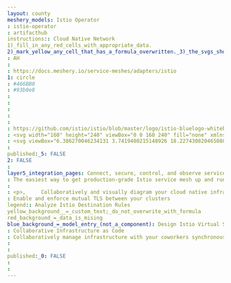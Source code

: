 ```yaml
---
layout: county 
meshery_models: Istio Operator
: istio-operator
: artifacthub
instructions:: Cloud Native Network
1)_fill_in_any_red_cells_with_appropriate_data.
2)_mark_yellow_any_cell_that_has_a_formula_overwritten._3)_the_svgs_shouldn't_have_xml_header_they_are_added_programmatically_through_workflows: Service Mesh
: AH
: 
: https://docs.meshery.io/service-meshes/adapters/istio
1: circle
: #466BB0
: #93b0e8
: 
: 
: 
: 
: 
: https://github.com/istio/istio/blob/master/logo/istio-bluelogo-whitebackground-unframed.svg
: <svg width="160" height="240" viewBox="0 0 160 240" fill="none" xmlns="http://www.w3.org/2000/svg">, <path d="M0 210H160L60 240L0 210Z" fill="#466BB0"/>, <path d="M0 200L60 190V80L0 200Z" fill="#466BB0"/>, <path d="M70 190L160 200L70 0V190Z" fill="#466BB0"/>, </svg>, 
: <svg viewBox="6.386270046234131 3.7419400215148926 18.227430820465088 25.258059978485107" fill="none" xmlns="http://www.w3.org/2000/svg"><path d="M6.38627 24.7904L13.2215 23.738V12.1613L6.38627 24.7904Z" fill="white"/><path d="M6.38627 25.8427H24.6137L13.2215 29L6.38627 25.8427Z" fill="white"/><path d="M14.3608 23.7379L24.6137 24.7904L14.3608 3.74194V23.7379Z" fill="white"/></svg>
: 
published:_5: FALSE
2: FALSE
: 
layer5_integration_pages: Connect, secure, control, and observe services.
: The easiest way to get production-grade Istio service mesh up and running
: 
: <p>,     Collaboratively and visually diagram your cloud native infrastructure with GitOps-style pipeline integration. Design, test, and manage configuration your Kubernetes-based, containerized applications as a visual topology., </p>, <p>,     Looking for best practice cloud native design and deployment best practices? Choose from thousands of pre-built components in MeshMap. Choose from hundreds of ready-made design patterns by importing templates from Meshery Catalog or use our low code designer, MeshMap, to create and deploy your own cloud native infrastructure designs., </p>
: Enable and enforce mutual TLS between your clusters
legend:: Analyze Istio Destination Rules
yellow_background__=_custom_text;_do_not_overwrite_with_formula
red_background_=_data_is_mising
blue_background_=_model_entry_(not_a_component): Design Istio Virtual Services
: Collaborative Infrastructure as Code
: Collaboratively manage infrastructure with your coworkers synchronously sharing the same designs.
: 
: 
published:_0: FALSE
: 
: 
---
```

